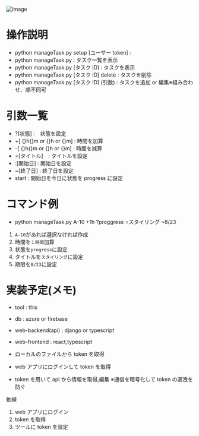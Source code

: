 ![image](https://user-images.githubusercontent.com/88820769/184725862-542f6035-ee73-4ffd-b51a-5a5c6cf7adde.png)

# 操作説明

- python manageTask.py setup [ユーザー token] :
- python manageTask.py : タスク一覧を表示
- python manageTask.py [タスク ID] : タスクを表示
- python manageTask.py [タスク ID] delete : タスクを削除
- python manageTask.py [タスク ID] (引数) : タスクを追加 or 編集※組み合わせ、順不同可

# 引数一覧

- ?[状態] :　状態を設定
- +[ {}h{}m or {}h or {}m] : 時間を加算
- -[ {}h{}m or {}h or {}m] : 時間を減算
- =[タイトル]　: タイトルを設定
- :[開始日] : 開始日を設定
- ~[終了日] : 終了日を設定
- start : 開始日を今日に状態を progress に設定

# コマンド例

- python manageTask.py A-10 +1h ?proggress =スタイリング ~8/23

1. `A-10`があれば選択なければ作成
2. 時間を`１時間`加算
3. 状態を`progress`に設定
4. タイトルを`スタイリング`に設定
5. 期限を`8/23`に設定

# 実装予定(メモ)

- tool : this
- db : azure or firebase
- web-backend(api) : django or typescript
- web-frontend : react,typescript

- ローカルのファイルから token を取得
- web アプリにログインして token を取得
- token を用いて api から情報を取得,編集 ※通信を暗号化して token の漏洩を防ぐ

動線

1. web アプリにログイン
2. token を取得
3. ツールに token を設定

